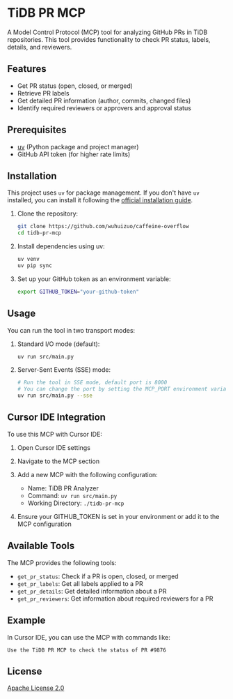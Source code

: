# TiDB PR MCP

A Model Control Protocol (MCP) tool for analyzing GitHub PRs in TiDB repositories. This tool provides functionality to check PR status, labels, details, and reviewers.

## Features

- Get PR status (open, closed, or merged)
- Retrieve PR labels
- Get detailed PR information (author, commits, changed files)
- Identify required reviewers or approvers and approval status

## Prerequisites

- [uv](https://docs.astral.sh/uv/getting-started/installation/) (Python package and project manager)
- GitHub API token (for higher rate limits)

## Installation

This project uses `uv` for package management. If you don't have `uv` installed, you can install it following the [official installation guide](https://github.com/astral-sh/uv?tab=readme-ov-file#installation).

1. Clone the repository:
   ```bash
   git clone https://github.com/wuhuizuo/caffeine-overflow
   cd tidb-pr-mcp
   ```

2. Install dependencies using uv:
   ```bash
   uv venv
   uv pip sync
   ```

3. Set up your GitHub token as an environment variable:
   ```bash
   export GITHUB_TOKEN="your-github-token"
   ```

## Usage

You can run the tool in two transport modes:

1. Standard I/O mode (default):
   ```bash
   uv run src/main.py
   ```

2. Server-Sent Events (SSE) mode:
   ```bash
   # Run the tool in SSE mode, default port is 8000
   # You can change the port by setting the MCP_PORT environment variable
   uv run src/main.py --sse
   ```

## Cursor IDE Integration

To use this MCP with Cursor IDE:

1. Open Cursor IDE settings
2. Navigate to the MCP section
3. Add a new MCP with the following configuration:
   - Name: TiDB PR Analyzer
   - Command: `uv run src/main.py`
   - Working Directory: `./tidb-pr-mcp`

4. Ensure your GITHUB_TOKEN is set in your environment or add it to the MCP configuration

## Available Tools

The MCP provides the following tools:

- `get_pr_status`: Check if a PR is open, closed, or merged
- `get_pr_labels`: Get all labels applied to a PR
- `get_pr_details`: Get detailed information about a PR
- `get_pr_reviewers`: Get information about required reviewers for a PR

## Example

In Cursor IDE, you can use the MCP with commands like:

```
Use the TiDB PR MCP to check the status of PR #9876
```


## License

[Apache License 2.0](LICENSE)
